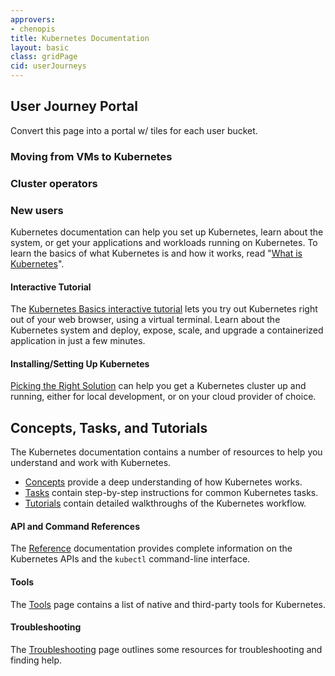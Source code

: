```yaml
---
approvers:
- chenopis
title: Kubernetes Documentation
layout: basic
class: gridPage
cid: userJourneys
---
```



## User Journey Portal

Convert this page into a portal w/ tiles for each user bucket.

### Moving from VMs to Kubernetes


### Cluster operators

### New users

Kubernetes documentation can help you set up Kubernetes, learn about the system, or get your applications and workloads running on Kubernetes. To learn the basics of what Kubernetes is and how it works, read "[What is Kubernetes](/docs/concepts/overview/what-is-kubernetes/)".

#### Interactive Tutorial

The [Kubernetes Basics interactive tutorial](/docs/tutorials/kubernetes-basics/) lets you try out Kubernetes right out of your web browser, using a virtual terminal. Learn about the Kubernetes system and deploy, expose, scale, and upgrade a containerized application in just a few minutes.

#### Installing/Setting Up Kubernetes

[Picking the Right Solution](/docs/getting-started-guides/) can help you get a Kubernetes cluster up and running, either for local development, or on your cloud provider of choice.

## Concepts, Tasks, and Tutorials

The Kubernetes documentation contains a number of resources to help you understand and work with Kubernetes.

* [Concepts](/docs/concepts/) provide a deep understanding of how Kubernetes works.
* [Tasks](/docs/tasks/) contain step-by-step instructions for common Kubernetes tasks.
* [Tutorials](/docs/tutorials/) contain detailed walkthroughs of the Kubernetes workflow.

#### API and Command References

The [Reference](/docs/reference/) documentation provides complete information on the Kubernetes APIs and the `kubectl` command-line interface.

#### Tools

The [Tools](/docs/tools/) page contains a list of native and third-party tools for Kubernetes.

#### Troubleshooting

The [Troubleshooting](/docs/tasks/debug-application-cluster/troubleshooting) page outlines some resources for troubleshooting and finding help.
